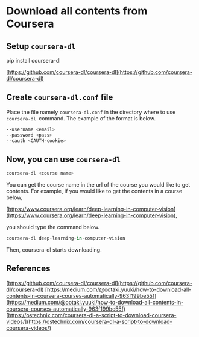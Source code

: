 # Download all contents from Coursera

## Setup `coursera-dl`

pip install coursera-dl

[https://github.com/coursera-dl/coursera-dl](https://github.com/coursera-dl/coursera-dl)


## Create `coursera-dl.conf` file

Place the file namely `coursera-dl.conf` in the directory where to use `coursera-dl `command.
The example of the format is below.

```sh
--username <email>
--password <pass>
--cauth <CAUTH-cookie>
```

## Now, you can use `coursera-dl`

```kotlin
coursera-dl <course name>
```

You can get the course name in the url of the course you would like to get contents.
For example, if you would like to get the contents in a course below,

[https://www.coursera.org/learn/deep-learning-in-computer-vision](https://www.coursera.org/learn/deep-learning-in-computer-vision),

you should type the command below.

```kotlin
coursera-dl deep-learning-in-computer-vision
```

Then, coursera-dl starts downloading.


## References

[https://github.com/coursera-dl/coursera-dl](https://github.com/coursera-dl/coursera-dl)
[https://medium.com/@ootaki.yuuki/how-to-download-all-contents-in-coursera-courses-automatically-963f199be55f](https://medium.com/@ootaki.yuuki/how-to-download-all-contents-in-coursera-courses-automatically-963f199be55f)
[https://ostechnix.com/coursera-dl-a-script-to-download-coursera-videos/](https://ostechnix.com/coursera-dl-a-script-to-download-coursera-videos/)
